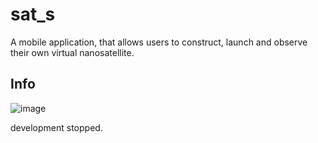 # sat_s

A mobile application, that
allows users to construct,
launch and observe their own
virtual nanosatellite.

## Info

![image](https://user-images.githubusercontent.com/44965405/233846288-6317ccfe-909f-45ed-a475-8ffcd1da1bd0.png)

development stopped.
